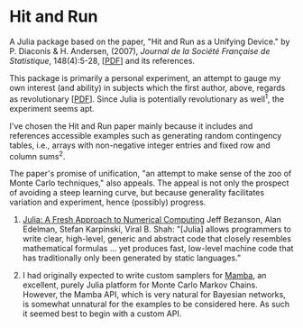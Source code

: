 # Hit and Run

A Julia package based on the paper, "Hit and Run as a Unifying Device." by P. Diaconis & H. Andersen, (2007), *Journal de la Société Française de Statistique*, 148(4):5-28, [[PDF](http://statweb.stanford.edu/~cgates/PERSI/papers/hitandrun062207.pdf)] and its references.

This package is primarily a personal experiment, an attempt to gauge my own interest (and ability) in subjects which the first author, above, regards as revolutionary [[PDF](http://statweb.stanford.edu/~cgates/PERSI/papers/MCMCRev.pdf)]. Since Julia is potentially revolutionary as well<sup>1</sup>, the experiment seems apt.

I've chosen the Hit and Run paper mainly because it includes and references accessible examples such as generating random contingency tables, i.e., arrays with non-negative integer entries and fixed row and column sums<sup>2</sup>.

The paper's promise of unification, "an attempt to make sense of the zoo of Monte Carlo techniques," also appeals. The appeal is not only the prospect of avoiding a steep learning curve, but because generality facilitates variation and experiment, hence (possibly) progress.

1. [Julia: A Fresh Approach to Numerical Computing](http://arxiv.org/abs/1411.1607) Jeff Bezanson, Alan Edelman, Stefan Karpinski, Viral B. Shah: "[Julia] allows programmers to write clear, high-level, generic and abstract code that closely resembles mathematical formulas ... yet produces fast, low-level machine code that has traditionally only been generated by static languages.”

2. I had originally expected to write custom samplers for [Mamba](https://mambajl.readthedocs.org/en/latest/), an excellent, purely Julia platform for Monte Carlo Markov Chains. However, the Mamba API, which is very natural for Bayesian networks, is somewhat unnatural for the examples to be considered here. As such it seemed best to begin with a custom API.





